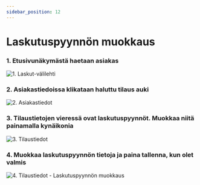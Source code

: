 ```yaml
---
sidebar_position: 12
---
```


# Laskutuspyynnön muokkaus

### 1. Etusivunäkymästä haetaan asiakas

![1. Laskut-välilehti](/img/pikaohjeet/hakuehto.png)

### 2. Asiakastiedoissa klikataan haluttu tilaus auki

![2. Asiakastiedot](/img/pikaohjeet/Laskutuspyynnon_muokkaus2.png)

### 3. Tilaustietojen vieressä ovat laskutuspyynnöt. Muokkaa niitä painamalla kynäikonia

![3. Tilaustiedot](/img/pikaohjeet/Laskutuspyynnon_muokkaus3.png)

### 4. Muokkaa laskutuspyynnön tietoja ja paina tallenna, kun olet valmis

![4. Tilaustiedot - Laskutuspyynnön muokkaus](/img/pikaohjeet/Laskutuspyynnon_muokkaus4.png)